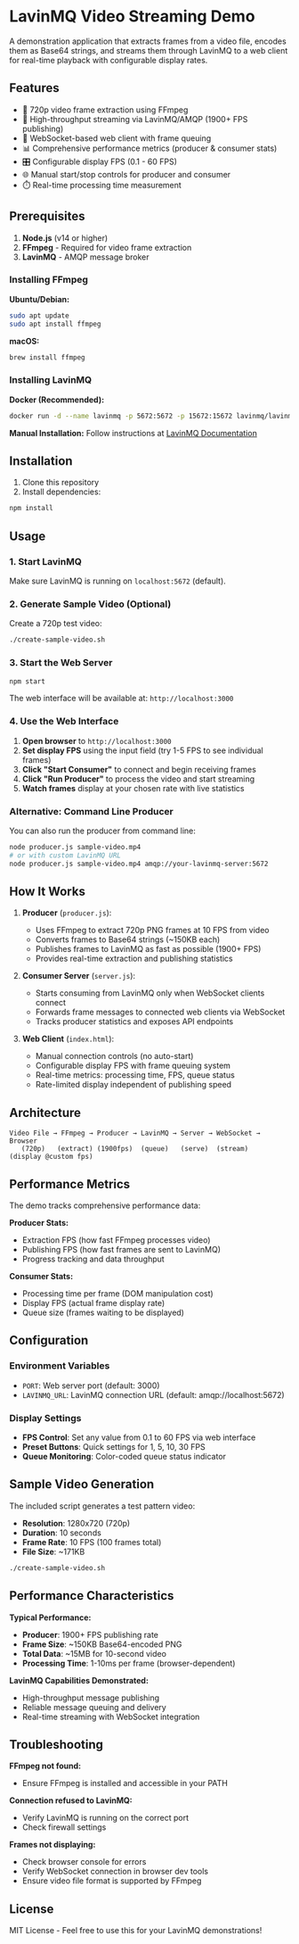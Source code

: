 # LavinMQ Video Streaming Demo

A demonstration application that extracts frames from a video file, encodes them as Base64 strings, and streams them through LavinMQ to a web client for real-time playback with configurable display rates.

## Features

- 🎥 720p video frame extraction using FFmpeg
- 🚀 High-throughput streaming via LavinMQ/AMQP (1900+ FPS publishing)
- 📡 WebSocket-based web client with frame queuing
- 📊 Comprehensive performance metrics (producer & consumer stats)
- 🎛️ Configurable display FPS (0.1 - 60 FPS)
- 🌐 Manual start/stop controls for producer and consumer
- ⏱️ Real-time processing time measurement

## Prerequisites

1. **Node.js** (v14 or higher)
2. **FFmpeg** - Required for video frame extraction
3. **LavinMQ** - AMQP message broker

### Installing FFmpeg

**Ubuntu/Debian:**
```bash
sudo apt update
sudo apt install ffmpeg
```

**macOS:**
```bash
brew install ffmpeg
```

### Installing LavinMQ

**Docker (Recommended):**
```bash
docker run -d --name lavinmq -p 5672:5672 -p 15672:15672 lavinmq/lavinmq
```

**Manual Installation:**
Follow instructions at [LavinMQ Documentation](https://lavinmq.com/documentation/installation)

## Installation

1. Clone this repository
2. Install dependencies:
```bash
npm install
```

## Usage

### 1. Start LavinMQ
Make sure LavinMQ is running on `localhost:5672` (default).

### 2. Generate Sample Video (Optional)
Create a 720p test video:
```bash
./create-sample-video.sh
```

### 3. Start the Web Server
```bash
npm start
```

The web interface will be available at: `http://localhost:3000`

### 4. Use the Web Interface
1. **Open browser** to `http://localhost:3000`
2. **Set display FPS** using the input field (try 1-5 FPS to see individual frames)
3. **Click "Start Consumer"** to connect and begin receiving frames
4. **Click "Run Producer"** to process the video and start streaming
5. **Watch frames** display at your chosen rate with live statistics

### Alternative: Command Line Producer
You can also run the producer from command line:
```bash
node producer.js sample-video.mp4
# or with custom LavinMQ URL
node producer.js sample-video.mp4 amqp://your-lavinmq-server:5672
```

## How It Works

1. **Producer** (`producer.js`):
   - Uses FFmpeg to extract 720p PNG frames at 10 FPS from video
   - Converts frames to Base64 strings (~150KB each)
   - Publishes frames to LavinMQ as fast as possible (1900+ FPS)
   - Provides real-time extraction and publishing statistics

2. **Consumer Server** (`server.js`):
   - Starts consuming from LavinMQ only when WebSocket clients connect
   - Forwards frame messages to connected web clients via WebSocket
   - Tracks producer statistics and exposes API endpoints

3. **Web Client** (`index.html`):
   - Manual connection controls (no auto-start)
   - Configurable display FPS with frame queuing system
   - Real-time metrics: processing time, FPS, queue status
   - Rate-limited display independent of publishing speed

## Architecture

```
Video File → FFmpeg → Producer → LavinMQ → Server → WebSocket → Browser
   (720p)   (extract) (1900fps)  (queue)   (serve)  (stream)   (display @custom fps)
```

## Performance Metrics

The demo tracks comprehensive performance data:

**Producer Stats:**
- Extraction FPS (how fast FFmpeg processes video)
- Publishing FPS (how fast frames are sent to LavinMQ)
- Progress tracking and data throughput

**Consumer Stats:**
- Processing time per frame (DOM manipulation cost)
- Display FPS (actual frame display rate)
- Queue size (frames waiting to be displayed)

## Configuration

### Environment Variables
- `PORT`: Web server port (default: 3000)
- `LAVINMQ_URL`: LavinMQ connection URL (default: amqp://localhost:5672)

### Display Settings
- **FPS Control**: Set any value from 0.1 to 60 FPS via web interface
- **Preset Buttons**: Quick settings for 1, 5, 10, 30 FPS
- **Queue Monitoring**: Color-coded queue status indicator

## Sample Video Generation

The included script generates a test pattern video:
- **Resolution**: 1280x720 (720p)
- **Duration**: 10 seconds
- **Frame Rate**: 10 FPS (100 frames total)
- **File Size**: ~171KB

```bash
./create-sample-video.sh
```

## Performance Characteristics

**Typical Performance:**
- **Producer**: 1900+ FPS publishing rate
- **Frame Size**: ~150KB Base64-encoded PNG
- **Total Data**: ~15MB for 10-second video
- **Processing Time**: 1-10ms per frame (browser-dependent)

**LavinMQ Capabilities Demonstrated:**
- High-throughput message publishing
- Reliable message queuing and delivery
- Real-time streaming with WebSocket integration

## Troubleshooting

**FFmpeg not found:**
- Ensure FFmpeg is installed and accessible in your PATH

**Connection refused to LavinMQ:**
- Verify LavinMQ is running on the correct port
- Check firewall settings

**Frames not displaying:**
- Check browser console for errors
- Verify WebSocket connection in browser dev tools
- Ensure video file format is supported by FFmpeg

## License

MIT License - Feel free to use this for your LavinMQ demonstrations!